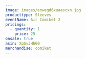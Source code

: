 ```yaml
---
image: images/enwegd6xuaascxn.jpg
producttype: Sleeves
eventName: Air Comiket 2
pricings:
  - quantity: 1
    price: 25
onsale: true
asin: XpSvJHhG0
merchandise: comiket
---
```

